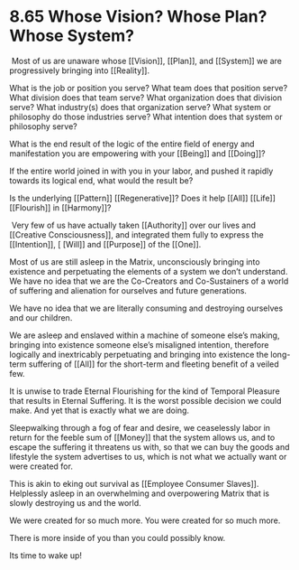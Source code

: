 # 8.65 Whose Vision? Whose Plan? Whose System?

 Most of us are unaware whose [[Vision]], [[Plan]], and [[System]] we are progressively bringing into [[Reality]].

What is the job or position you serve? What team does that position serve? What division does that team serve? What organization does that division serve? What industry(s) does that organization serve? What system or philosophy do those industries serve? What intention does that system or philosophy serve?

What is the end result of the logic of the entire field of energy and manifestation you are empowering with your [[Being]] and [[Doing]]? 

If the entire world joined in with you in your labor, and pushed it rapidly towards its logical end, what would the result be?

Is the underlying [[Pattern]] [[Regenerative]]? Does it help [[All]] [[Life]] [[Flourish]] in [[Harmony]]?

 Very few of us have actually taken [[Authority]] over our lives and [[Creative Consciousness]], and integrated them fully to express the [[Intention]], [ [Will]] and [[Purpose]] of the [[One]].

Most of us are still asleep in the Matrix, unconsciously bringing into existence and perpetuating the elements of a system we don’t understand. We have no idea that we are the Co-Creators and Co-Sustainers of a world of suffering and alienation for ourselves and future generations.

We have no idea that we are literally consuming and destroying ourselves and our children.

We are asleep and enslaved within a machine of someone else’s making, bringing into existence someone else’s misaligned intention, therefore logically and inextricably perpetuating and bringing into existence the long-term suffering of [[All]] for the short-term and fleeting benefit of a veiled few.

It is unwise to trade Eternal Flourishing for the kind of Temporal Pleasure that results in Eternal Suffering. It is the worst possible decision we could make. And yet that is exactly what we are doing.

Sleepwalking through a fog of fear and desire, we ceaselessly labor in return for the feeble sum of [[Money]] that the system allows us, and to escape the suffering it threatens us with, so that we can buy the goods and lifestyle the system advertises to us, which is not what we actually want or were created for.

This is akin to eking out survival as [[Employee Consumer Slaves]]. Helplessly asleep in an overwhelming and overpowering Matrix that is slowly destroying us and the world.

We were created for so much more. You were created for so much more.

There is more inside of you than you could possibly know.
  
Its time to wake up!
